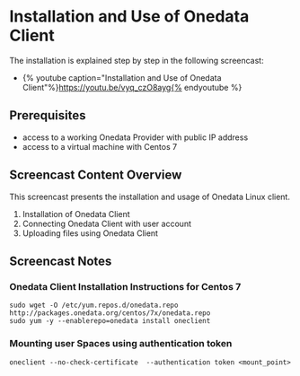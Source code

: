 
# Installation and Use of Onedata Client

The installation is explained step by step in the following screencast:

* {% youtube caption="Installation and Use of Onedata Client"%}https://youtu.be/vyq_czO8ayg{% endyoutube %}


## Prerequisites
- access to a working Onedata Provider with public IP address
- access to a virtual machine with Centos 7


## Screencast Content Overview
This screencast presents the installation and usage of Onedata Linux client.

1. Installation of Onedata Client
2. Connecting Onedata Client with user account
3. Uploading files using Onedata Client


## Screencast Notes


### Onedata Client Installation Instructions for Centos 7
~~~
sudo wget -O /etc/yum.repos.d/onedata.repo http://packages.onedata.org/centos/7x/onedata.repo
sudo yum -y --enablerepo=onedata install oneclient
~~~

### Mounting user Spaces using authentication token
~~~
oneclient --no-check-certificate  --authentication token <mount_point>
~~~
